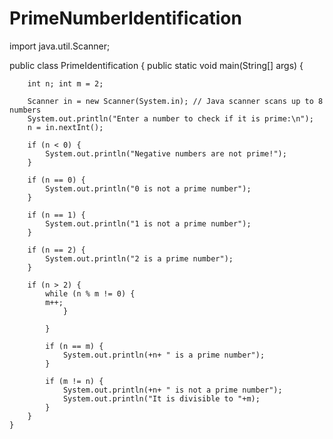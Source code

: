 # PrimeNumberIdentification
import java.util.Scanner;

public class PrimeIdentification {
	public static void main(String[] args) {
		
		int n; int m = 2; 
		
		Scanner in = new Scanner(System.in); // Java scanner scans up to 8 numbers
		System.out.println("Enter a number to check if it is prime:\n");
		n = in.nextInt();
		
		if (n < 0) {
			System.out.println("Negative numbers are not prime!");
		}
		
		if (n == 0) {
			System.out.println("0 is not a prime number");
		}
		
		if (n == 1) {
			System.out.println("1 is not a prime number");
		}
		
		if (n == 2) {
			System.out.println("2 is a prime number");
		}
		
		if (n > 2) {
			while (n % m != 0) {
			m++;
				}
				
			}
			
			if (n == m) {
				System.out.println(+n+ " is a prime number");
			}
			
			if (m != n) {
				System.out.println(+n+ " is not a prime number");
				System.out.println("It is divisible to "+m);
			}
		}
	}
